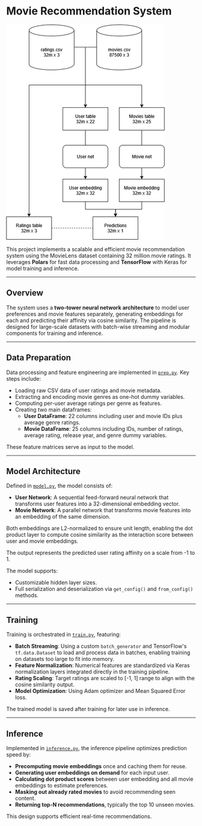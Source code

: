 # Movie Recommendation System

![Architecture](Movie_reccomender.png)

This project implements a scalable and efficient movie recommendation system using the MovieLens dataset containing 32 million movie ratings. It leverages **Polars** for fast data processing and **TensorFlow** with Keras for model training and inference.

---

## Overview

The system uses a **two-tower neural network architecture** to model user preferences and movie features separately, generating embeddings for each and predicting their affinity via cosine similarity. The pipeline is designed for large-scale datasets with batch-wise streaming and modular components for training and inference.

---

## Data Preparation

Data processing and feature engineering are implemented in [`prep.py`](./prep.py). Key steps include:

- Loading raw CSV data of user ratings and movie metadata.
- Extracting and encoding movie genres as one-hot dummy variables.
- Computing per-user average ratings per genre as features.
- Creating two main dataframes:
  - **User DataFrame**: 22 columns including user and movie IDs plus average genre ratings.
  - **Movie DataFrame**: 25 columns including IDs, number of ratings, average rating, release year, and genre dummy variables.

These feature matrices serve as input to the model.

---

## Model Architecture

Defined in [`model.py`](./model.py), the model consists of:

- **User Network**: A sequential feed-forward neural network that transforms user features into a 32-dimensional embedding vector.
- **Movie Network**: A parallel network that transforms movie features into an embedding of the same dimension.

Both embeddings are L2-normalized to ensure unit length, enabling the dot product layer to compute cosine similarity as the interaction score between user and movie embeddings.

The output represents the predicted user rating affinity on a scale from -1 to 1.

The model supports:

- Customizable hidden layer sizes.
- Full serialization and deserialization via `get_config()` and `from_config()` methods.

---

## Training

Training is orchestrated in [`train.py`](./train.py), featuring:

- **Batch Streaming**: Using a custom `batch_generator` and TensorFlow's `tf.data.Dataset` to load and process data in batches, enabling training on datasets too large to fit into memory.
- **Feature Normalization**: Numerical features are standardized via Keras normalization layers integrated directly in the training pipeline.
- **Rating Scaling**: Target ratings are scaled to [-1, 1] range to align with the cosine similarity output.
- **Model Optimization**: Using Adam optimizer and Mean Squared Error loss.

The trained model is saved after training for later use in inference.

---

## Inference

Implemented in [`inference.py`](./inference.py), the inference pipeline optimizes prediction speed by:

- **Precomputing movie embeddings** once and caching them for reuse.
- **Generating user embeddings on demand** for each input user.
- **Calculating dot product scores** between user embedding and all movie embeddings to estimate preferences.
- **Masking out already rated movies** to avoid recommending seen content.
- **Returning top-N recommendations**, typically the top 10 unseen movies.

This design supports efficient real-time recommendations.
